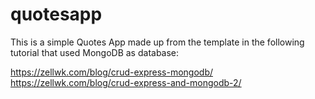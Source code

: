 # quotesapp

This is a simple Quotes App made up from the template in the following tutorial that used MongoDB as database:

https://zellwk.com/blog/crud-express-mongodb/
https://zellwk.com/blog/crud-express-and-mongodb-2/
